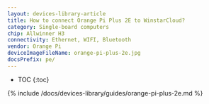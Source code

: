 ```yaml
---
layout: devices-library-article
title: How to connect Orange Pi Plus 2E to WinstarCloud?
category: Single-board computers
chip: Allwinner H3
connectivity: Ethernet, WIFI, Bluetooth
vendor: Orange Pi
deviceImageFileName: orange-pi-plus-2e.jpg
docsPrefix: pe/
---
```



* TOC
{:toc}

{% include /docs/devices-library/guides/orange-pi-plus-2e.md %}